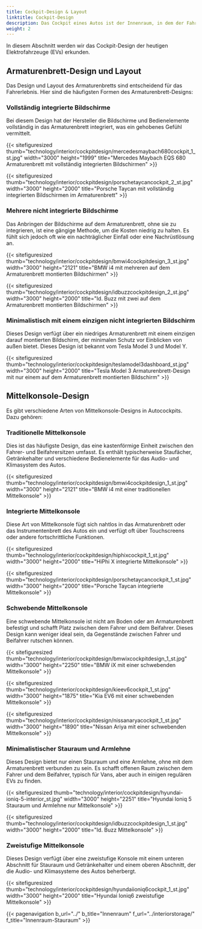 ```yaml
---
title: Cockpit-Design & Layout
linktitle: Cockpit-Design
description: Das Cockpit eines Autos ist der Innenraum, in dem der Fahrer und die Passagiere mit den Funktionen und Merkmalen des Autos interagieren. Daher ist das Cockpit-Design entscheidend für die Gesamtattraktivität, Leistung, Komfort und Sicherheit des Autos.
weight: 2
---
```

<!-- markdownlint-disable MD033 -->

In diesem Abschnitt werden wir das Cockpit-Design der heutigen Elektrofahrzeuge (EVs) erkunden.

## Armaturenbrett-Design und Layout

Das Design und Layout des Armaturenbretts sind entscheidend für das Fahrerlebnis. Hier sind die häufigsten Formen des Armaturenbrett-Designs:

### Vollständig integrierte Bildschirme

Bei diesem Design hat der Hersteller die Bildschirme und Bedienelemente vollständig in das Armaturenbrett integriert, was ein gehobenes Gefühl vermittelt.

{{< sitefiguresized thumb="technology/interior/cockpitdesign/mercedesmaybach680cockpit_1_st.jpg" width="3000" height="1999" title="Mercedes Maybach EQS 680 Armaturenbrett mit vollständig integrierten Bildschirmen" >}}

{{< sitefiguresized thumb="technology/interior/cockpitdesign/porschetaycancockpit_2_st.jpg" width="3000" height="2000" title="Porsche Taycan mit vollständig integrierten Bildschirmen im Armaturenbrett" >}}

### Mehrere nicht integrierte Bildschirme

Das Anbringen der Bildschirme auf dem Armaturenbrett, ohne sie zu integrieren, ist eine gängige Methode, um die Kosten niedrig zu halten. Es fühlt sich jedoch oft wie ein nachträglicher Einfall oder eine Nachrüstlösung an.

{{< sitefiguresized thumb="technology/interior/cockpitdesign/bmwi4cockpitdesign_3_st.jpg" width="3000" height="2121" title="BMW i4 mit mehreren auf dem Armaturenbrett montierten Bildschirmen" >}}

{{< sitefiguresized thumb="technology/interior/cockpitdesign/idbuzzcockpitdesign_2_st.jpg" width="3000" height="2000" title="Id. Buzz mit zwei auf dem Armaturenbrett montierten Bildschirmen" >}}

### Minimalistisch mit einem einzigen nicht integrierten Bildschirm

Dieses Design verfügt über ein niedriges Armaturenbrett mit einem einzigen darauf montierten Bildschirm, der minimalen Schutz vor Einblicken von außen bietet. Dieses Design ist bekannt vom Tesla Model 3 und Model Y.

{{< sitefiguresized thumb="technology/interior/cockpitdesign/teslamodel3dashboard_st.jpg" width="3000" height="2000" title="Tesla Model 3 Armaturenbrett-Design mit nur einem auf dem Armaturenbrett montierten Bildschirm" >}}

## Mittelkonsole-Design

Es gibt verschiedene Arten von Mittelkonsole-Designs in Autocockpits. Dazu gehören:

### Traditionelle Mittelkonsole

Dies ist das häufigste Design, das eine kastenförmige Einheit zwischen den Fahrer- und Beifahrersitzen umfasst. Es enthält typischerweise Staufächer, Getränkehalter und verschiedene Bedienelemente für das Audio- und Klimasystem des Autos.

{{< sitefiguresized thumb="technology/interior/cockpitdesign/bmwi4cockpitdesign_1_st.jpg" width="3000" height="2121" title="BMW i4 mit einer traditionellen Mittelkonsole" >}}

### Integrierte Mittelkonsole

Diese Art von Mittelkonsole fügt sich nahtlos in das Armaturenbrett oder das Instrumentenbrett des Autos ein und verfügt oft über Touchscreens oder andere fortschrittliche Funktionen.

{{< sitefiguresized thumb="technology/interior/cockpitdesign/hiphixcockpit_1_st.jpg" width="3000" height="2000" title="HiPhi X integrierte Mittelkonsole" >}}

{{< sitefiguresized thumb="technology/interior/cockpitdesign/porschetaycancockpit_1_st.jpg" width="3000" height="2000" title="Porsche Taycan integrierte Mittelkonsole" >}}

### Schwebende Mittelkonsole

Eine schwebende Mittelkonsole ist nicht am Boden oder am Armaturenbrett befestigt und schafft Platz zwischen dem Fahrer und dem Beifahrer. Dieses Design kann weniger ideal sein, da Gegenstände zwischen Fahrer und Beifahrer rutschen können.

{{< sitefiguresized thumb="technology/interior/cockpitdesign/bmwixcockpitdesign_1_st.jpg" width="3000" height="2250" title="BMW iX mit einer schwebenden Mittelkonsole" >}}

{{< sitefiguresized thumb="technology/interior/cockpitdesign/kieev6cockpit_1_st.jpg" width="3000" height="1875" title="Kia EV6 mit einer schwebenden Mittelkonsole" >}}

{{< sitefiguresized thumb="technology/interior/cockpitdesign/nissanaryacockpit_1_st.jpg" width="3000" height="1890" title="Nissan Ariya mit einer schwebenden Mittelkonsole" >}}

### Minimalistischer Stauraum und Armlehne

Dieses Design bietet nur einen Stauraum und eine Armlehne, ohne mit dem Armaturenbrett verbunden zu sein. Es schafft offenen Raum zwischen dem Fahrer und dem Beifahrer, typisch für Vans, aber auch in einigen regulären EVs zu finden.

{{< sitefiguresized thumb="technology/interior/cockpitdesign/hyundai-ioniq-5-interior_st.jpg" width="3000" height="2251" title="Hyundai Ioniq 5 Stauraum und Armlehne nur Mittelkonsole" >}}

{{< sitefiguresized thumb="technology/interior/cockpitdesign/idbuzzcockpitdesign_1_st.jpg" width="3000" height="2000" title="Id. Buzz Mittelkonsole" >}}

### Zweistufige Mittelkonsole

Dieses Design verfügt über eine zweistufige Konsole mit einem unteren Abschnitt für Stauraum und Getränkehalter und einem oberen Abschnitt, der die Audio- und Klimasysteme des Autos beherbergt.

{{< sitefiguresized thumb="technology/interior/cockpitdesign/hyundaiioniq6cockpit_1_st.jpg" width="3000" height="2000" title="Hyundai Ioniq6 zweistufige Mittelkonsole" >}}

{{< pagenavigation b_url="../" b_title="Innenraum" f_url="../interiorstorage/" f_title="Innenraum-Stauraum" >}}